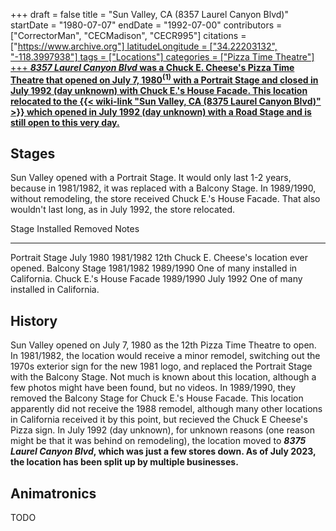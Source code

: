 +++
draft = false
title = "Sun Valley, CA (8357 Laurel Canyon Blvd)"
startDate = "1980-07-07"
endDate = "1992-07-00"
contributors = ["CorrectorMan", "CECMadison", "CECR995"]
citations = ["[https://www.archive.org"]
latitudeLongitude = ["34.22203132", "-118.3997938"]
tags = ["Locations"]
categories = ["Pizza Time Theatre"]
+++
***8357 Laurel Canyon Blvd* was a Chuck E. Cheese's Pizza Time Theatre that opened on July 7, 1980<sup>(1)</sup> with a Portrait Stage and closed in July 1992 (day unknown) with Chuck E.'s House Facade.
This location relocated to the {{< wiki-link "Sun Valley, CA (8375 Laurel Canyon Blvd)" >}} which opened in July 1992 (day unknown) with a Road Stage and is still open to this very day.**](%22https://archive.org/details/the-pizza-times-newsletters/1980%20The%20Pizza%20Times%202-1/%22)

## Stages

Sun Valley opened with a Portrait Stage. It would only last 1-2 years, because in 1981/1982, it was replaced with a Balcony Stage. In 1989/1990, without remodeling, the store received Chuck E.'s House Facade. That also wouldn't last long, as in July 1992, the store relocated.

  Stage                      Installed   Removed     Notes
  -------------------------- ----------- ----------- -----------------------------------------------
  Portrait Stage             July 1980   1981/1982   12th Chuck E. Cheese's location ever opened.
  Balcony Stage              1981/1982   1989/1990   One of many installed in California.
  Chuck E.'s House Facade   1989/1990   July 1992   One of many installed in California.

## History

Sun Valley opened on July 7, 1980 as the 12th Pizza Time Theatre to open. In 1981/1982, the location would receive a minor remodel, switching out the 1970s exterior sign for the new 1981 logo, and replaced the Portrait Stage with the Balcony Stage. Not much is known about this location, although a few photos might have been found, but no videos. In 1989/1990, they removed the Balcony Stage for Chuck E.'s House Facade. This location apparently did not receive the 1988 remodel, although many other locations in California received it by this point, but recieved the Chuck E Cheese's Pizza sign. In July 1992 (day unknown), for unknown reasons (one reason might be that it was behind on remodeling), the location moved to ***8375 Laurel Canyon Blvd*, which was just a few stores down. As of July 2023, the location has been split up by multiple businesses.**

## Animatronics

TODO
